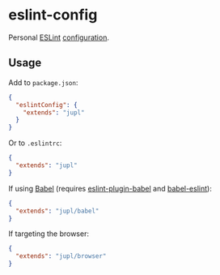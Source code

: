 # eslint-config

Personal [ESLint](http://eslint.org/)
[configuration](http://eslint.org/docs/developer-guide/shareable-configs.html).

## Usage

Add to  `package.json`:

```json
{
  "eslintConfig": {
    "extends": "jupl"
  }
}
```

Or to `.eslintrc`:

```json
{
  "extends": "jupl"
}
```

If using [Babel](http://babeljs.io/) (requires
[eslint-plugin-babel](babel/eslint-plugin-babel) and
[babel-eslint](babel/babel-eslint)):

```json
{
  "extends": "jupl/babel"
}
```

If targeting the browser:

```json
{
  "extends": "jupl/browser"
}
```
